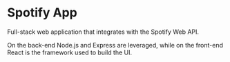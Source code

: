 # Spotify App

Full-stack web application that integrates with the Spotify Web API.

On the back-end Node.js and Express are leveraged, while on the front-end React is the framework used to build the UI.
